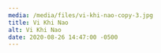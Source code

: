 ```yaml
---
media: /media/files/vi-khi-nao-copy-3.jpg
title: Vi Khi Nao
alt: Vi Khi Nao
date: 2020-08-26 14:47:00 -0500
---
```

